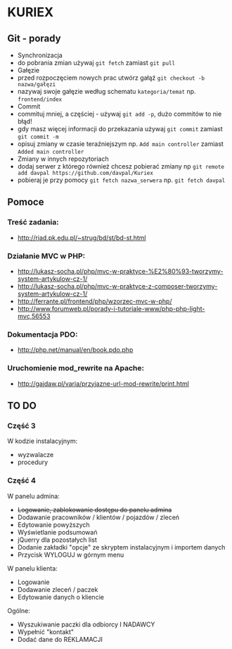 ﻿# KURIEX

## Git - porady
* Synchronizacja
 * do pobrania zmian używaj `git fetch` zamiast `git pull`
* Gałęzie
 * przed rozpoczęciem nowych prac utwórz gałąź `git checkout -b nazwa/gałęzi`
 * nazywaj swoje gałęzie według schematu `kategoria/temat` np. `frontend/index`
* Commit
 * commituj mniej, a częściej - używaj `git add -p`, dużo commitów to nie błąd!
 * gdy masz więcej informacji do przekazania używaj `git commit` zamiast `git commit -m`
 * opisuj zmiany w czasie teraźniejszym np. `Add main controller` zamiast `Added main controller`
* Zmiany w innych repozytoriach
 * dodaj serwer z którego również chcesz pobierać zmiany np `git remote add davpal https://github.com/davpal/Kuriex`
 * pobieraj je przy pomocy `git fetch nazwa_serwera` np. `git fetch davpal`

## Pomoce
### Treść zadania:
* http://riad.pk.edu.pl/~strug/bd/st/bd-st.html

### Działanie MVC w PHP:
* http://lukasz-socha.pl/php/mvc-w-praktyce-%E2%80%93-tworzymy-system-artykulow-cz-1/
* http://lukasz-socha.pl/php/mvc-w-praktyce-z-composer-tworzymy-system-artykulow-cz-1/
* http://ferrante.pl/frontend/php/wzorzec-mvc-w-php/
* http://www.forumweb.pl/porady-i-tutoriale-www/php-php-light-mvc,56553

### Dokumentacja PDO:
* http://php.net/manual/en/book.pdo.php

### Uruchomienie mod_rewrite na Apache:
* http://gajdaw.pl/varia/przyjazne-url-mod-rewrite/print.html

## TO DO

### Część 3
W kodzie instalacyjnym:
* wyzwalacze
* procedury

### Część 4
W panelu admina:
* ~~Logowanie, zablokowanie dostępu do panelu admina~~
* Dodawanie pracowników / klientów / pojazdów / zleceń
* Edytowanie powyższych
* Wyświetlanie podsumowań
* jQuerry dla pozostałych list
* Dodanie zakładki "opcje" ze skryptem instalacyjnym i importem danych
* Przycisk WYLOGUJ w górnym menu

W panelu klienta:
* Logowanie
* Dodawanie zleceń / paczek
* Edytowanie danych o kliencie

Ogólne:
* Wyszukiwanie paczki dla odbiorcy I NADAWCY
* Wypełnić "kontakt"
* Dodać dane do REKLAMACJI
